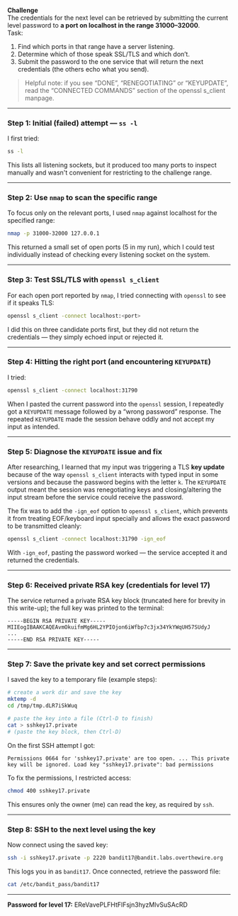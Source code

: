 **Challenge**  
The credentials for the next level can be retrieved by submitting the current level password to **a port on localhost in the range 31000–32000**.  
Task:  
1. Find which ports in that range have a server listening.  
2. Determine which of those speak SSL/TLS and which don’t.  
3. Submit the password to the one service that will return the next credentials (the others echo what you send).

> Helpful note: if you see “DONE”, “RENEGOTIATING” or “KEYUPDATE”, read the “CONNECTED COMMANDS” section of the openssl s_client manpage.

---

### Step 1: Initial (failed) attempt — `ss -l`
I first tried:

```bash
ss -l
````

This lists all listening sockets, but it produced too many ports to inspect manually and wasn't convenient for restricting to the challenge range.

---

### Step 2: Use `nmap` to scan the specific range

To focus only on the relevant ports, I used `nmap` against localhost for the specified range:

```bash
nmap -p 31000-32000 127.0.0.1
```

This returned a small set of open ports (5 in my run), which I could test individually instead of checking every listening socket on the system.

---

### Step 3: Test SSL/TLS with `openssl s_client`

For each open port reported by `nmap`, I tried connecting with `openssl` to see if it speaks TLS:

```bash
openssl s_client -connect localhost:<port>
```

I did this on three candidate ports first, but they did not return the credentials — they simply echoed input or rejected it.

---

### Step 4: Hitting the right port (and encountering `KEYUPDATE`)

I tried:

```bash
openssl s_client -connect localhost:31790
```

When I pasted the current password into the `openssl` session, I repeatedly got a `KEYUPDATE` message followed by a “wrong password” response. The repeated `KEYUPDATE` made the session behave oddly and not accept my input as intended.

---

### Step 5: Diagnose the `KEYUPDATE` issue and fix

After researching, I learned that my input was triggering a TLS **key update** because of the way `openssl s_client` interacts with typed input in some versions and because the password begins with the letter `k`. The `KEYUPDATE` output meant the session was renegotiating keys and closing/altering the input stream before the service could receive the password.

The fix was to add the `-ign_eof` option to `openssl s_client`, which prevents it from treating EOF/keyboard input specially and allows the exact password to be transmitted cleanly:

```bash
openssl s_client -connect localhost:31790 -ign_eof
```

With `-ign_eof`, pasting the password worked — the service accepted it and returned the credentials.

---

### Step 6: Received private RSA key (credentials for level 17)

The service returned a private RSA key block (truncated here for brevity in this write-up); the full key was printed to the terminal:

```
-----BEGIN RSA PRIVATE KEY-----
MIIEogIBAAKCAQEAvmOkuifmMg6HL2YPIOjon6iWfbp7c3jx34YkYWqUH57SUdyJ
...
-----END RSA PRIVATE KEY-----
```

---

### Step 7: Save the private key and set correct permissions

I saved the key to a temporary file (example steps):

```bash
# create a work dir and save the key
mktemp -d
cd /tmp/tmp.dLR7iSkWuq

# paste the key into a file (Ctrl-D to finish)
cat > sshkey17.private
# (paste the key block, then Ctrl-D)
```

On the first SSH attempt I got:

```
Permissions 0664 for 'sshkey17.private' are too open. ... This private key will be ignored. Load key "sshkey17.private": bad permissions
```

To fix the permissions, I restricted access:

```bash
chmod 400 sshkey17.private
```

This ensures only the owner (me) can read the key, as required by `ssh`.

---

### Step 8: SSH to the next level using the key

Now connect using the saved key:

```bash
ssh -i sshkey17.private -p 2220 bandit17@bandit.labs.overthewire.org
```

This logs you in as `bandit17`. Once connected, retrieve the password file:

```bash
cat /etc/bandit_pass/bandit17
```

---
**Password for level 17:**
EReVavePLFHtFlFsjn3hyzMlvSuSAcRD

